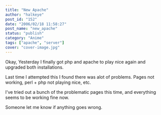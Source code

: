 ```yaml
---
title: "New Apache"
author: "halkeye"
post_id: "152"
date: "2006/02/18 11:58:27"
post_name: "new_apache"
status: "publish"
category: "Anime"
tags: ["apache", "server"]
cover: "cover-image.jpg"
---
```


Okay, Yesterday I finally got php and apache to play nice again and upgraded both installations.

Last time I attempted this I found there was alot of problems. Pages not working, perl + php not playing nice, etc.

I've tried out a bunch of the problematic pages this time, and everything seems to be working fine now.

Someone let me know if anything goes wrong. 
